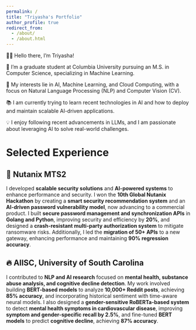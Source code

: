 ```yaml
---
permalink: /
title: "Triyasha's Portfolio"
author_profile: true
redirect_from: 
  - /about/
  - /about.html
---
```


👋🏼 Hello there, I’m Triyasha!

🚀 I’m a graduate student at Columbia University pursuing an M.S. in Computer Science, specializing in Machine Learning.

🔬 My interests lie in AI, Machine Learning, and Cloud Computing, with a focus on Natural Language Processing (NLP) and Computer Vision (CV).

📚 I am currently trying to learn recent technologies in AI and how to deploy and maintain scalable AI-driven applications.

💡 I enjoy following recent advancements in LLMs, and I am passionate about leveraging AI to solve real-world challenges.

Selected Experience
======
## 🤖 Nutanix MTS2

I developed **scalable security solutions** and **AI-powered systems** to enhance performance and security. I won the **10th Global Nutanix Hackathon** by creating a **smart security recommendation system** and an **AI-driven password vulnerability model**, now advancing to a commercial product. I built **secure password management and synchronization APIs** in **Golang and Python**, improving security and efficiency by **20%**, and designed a **crash-resistant multi-party authorization system** to mitigate ransomware risks. Additionally, I led the **migration of 50+ APIs** to a new gateway, enhancing performance and maintaining **90% regression accuracy**.


## 🔥 AIISC, University of South Carolina 
I contributed to **NLP and AI research** focused on **mental health, substance abuse analysis, and cognitive decline detection**. My work involved building **BERT-based models** to analyze **10,000+ Reddit posts**, achieving **85% accuracy**, and incorporating historical sentiment with time-aware neural models. I also designed a **gender-sensitive RoBERTa-based system** to detect **mental health symptoms in cardiovascular disease**, improving **symptom and gender-specific recall by 2.5%**, and fine-tuned **BERT models** to predict **cognitive decline**, achieving **87% accuracy**.


